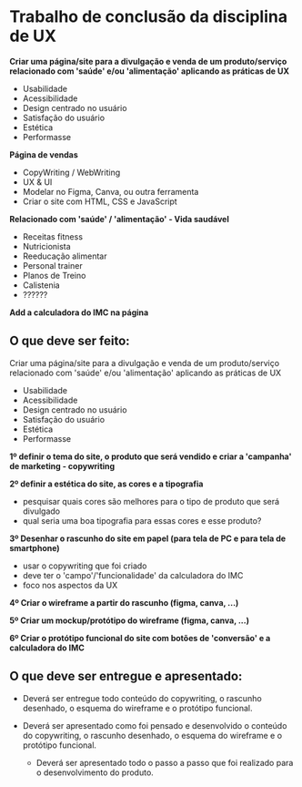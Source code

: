 # Trabalho de conclusão da disciplina de UX

**Criar uma página/site para a divulgação e venda de um produto/serviço relacionado com 'saúde' e/ou 'alimentação' aplicando as práticas de UX**  
* Usabilidade  
* Acessibilidade  
* Design centrado no usuário  
* Satisfação do usuário  
* Estética  
* Performasse  
 
**Página de vendas**  
* CopyWriting / WebWriting  
* UX & UI  
* Modelar no Figma, Canva, ou outra ferramenta  
* Criar o site com HTML, CSS e JavaScript

**Relacionado com 'saúde' / 'alimentação' - Vida saudável**  
* Receitas fitness  
* Nutricionista  
* Reeducação alimentar  
* Personal trainer  
* Planos de Treino  
* Calistenia  
* ??????
	
**Add a calculadora do IMC na página**

## O que deve ser feito:
Criar uma página/site para a divulgação e venda de um produto/serviço relacionado com 'saúde' e/ou 'alimentação' aplicando as práticas de UX  
* Usabilidade  
* Acessibilidade  
* Design centrado no usuário  
* Satisfação do usuário  
* Estética  
* Performasse  
	
**1º definir o tema do site, o produto que será vendido e criar a 'campanha' de marketing - copywriting**

**2º definir a estética do site, as cores e a tipografia**  
* pesquisar quais cores são melhores para o tipo de produto que será divulgado  
* qual seria uma boa tipografia para essas cores e esse produto?  

**3º Desenhar o rascunho do site em papel (para tela de PC e para tela de smartphone)**  
* usar o copywriting que foi criado  
* deve ter o 'campo'/'funcionalidade' da calculadora do IMC  
* foco nos aspectos da UX  

**4º Criar o wireframe a partir do rascunho (figma, canva, ...)**

**5º Criar um mockup/protótipo do wireframe (figma, canva, ...)**

**6º Criar o protótipo funcional do site com botões de 'conversão' e a calculadora do IMC**

## O que deve ser entregue e apresentado:

* Deverá ser entregue todo conteúdo do copywriting, o rascunho desenhado, o esquema do wireframe e o protótipo funcional.

* Deverá ser apresentado como foi pensado e desenvolvido o conteúdo do copywriting, o rascunho desenhado, o esquema do wireframe e o protótipo funcional.
	* Deverá ser apresentado todo o passo a passo que foi realizado para o desenvolvimento do produto.
